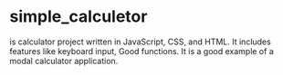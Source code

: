 # simple_calculetor
is calculator project written in JavaScript, CSS, and HTML. It includes features like keyboard input,  Good functions. It is a good example of a modal calculator application.
